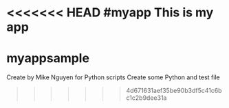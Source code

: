<<<<<<< HEAD
#myapp
This is my app
=======
# myappsample
Create by Mike Nguyen for Python scripts
Create some Python and test file
>>>>>>> 4d671631aef35be90b3df5c41c6bc1c2b9dee31a
